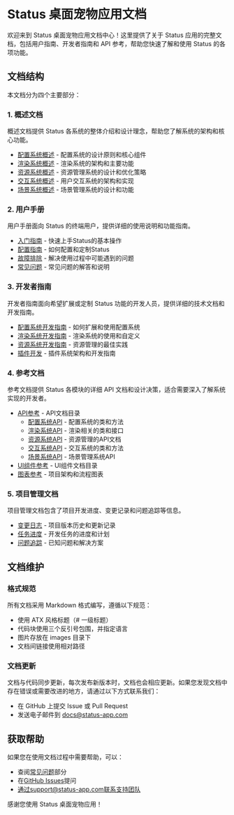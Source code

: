# Status 桌面宠物应用文档

欢迎来到 Status 桌面宠物应用文档中心！这里提供了关于 Status 应用的完整文档，包括用户指南、开发者指南和 API 参考，帮助您快速了解和使用 Status 的各项功能。

## 文档结构

本文档分为四个主要部分：

### 1. 概述文档

概述文档提供 Status 各系统的整体介绍和设计理念，帮助您了解系统的架构和核心功能。

- [配置系统概述](overview/config_system.md) - 配置系统的设计原则和核心组件
- [渲染系统概述](overview/renderer_system.md) - 渲染系统的架构和主要功能
- [资源系统概述](overview/resource_system.md) - 资源管理系统的设计和优化策略
- [交互系统概述](overview/interaction_system.md) - 用户交互系统的架构和实现
- [场景系统概述](overview/scene_system.md) - 场景管理系统的设计和功能

### 2. 用户手册

用户手册面向 Status 的终端用户，提供详细的使用说明和功能指南。

- [入门指南](user/getting_started.md) - 快速上手Status的基本操作
- [配置指南](user/configuration.md) - 如何配置和定制Status
- [故障排除](user/troubleshooting.md) - 解决使用过程中可能遇到的问题
- [常见问题](user/faq.md) - 常见问题的解答和说明

### 3. 开发者指南

开发者指南面向希望扩展或定制 Status 功能的开发人员，提供详细的技术文档和开发指南。

- [配置系统开发指南](developer/config_guide.md) - 如何扩展和使用配置系统
- [渲染系统开发指南](developer/renderer_guide.md) - 渲染系统的使用和自定义
- [资源系统开发指南](developer/resources_guide.md) - 资源管理的最佳实践
- [插件开发](developer/plugin_development.md) - 插件系统架构和开发指南

### 4. 参考文档

参考文档提供 Status 各模块的详细 API 文档和设计决策，适合需要深入了解系统实现的开发者。

- [API参考](reference/api) - API文档目录
  - [配置系统API](reference/api/config.md) - 配置系统的类和方法
  - [渲染系统API](reference/api/renderer.md) - 渲染相关的类和接口
  - [资源系统API](reference/api/resources.md) - 资源管理的API文档
  - [交互系统API](reference/api/interaction.md) - 交互系统的类和方法
  - [场景系统API](reference/api/scene.md) - 场景管理系统API
- [UI组件参考](reference/ui) - UI组件文档目录
- [图表参考](reference/diagrams.md) - 项目架构和流程图表

### 5. 项目管理文档

项目管理文档包含了项目开发进度、变更记录和问题追踪等信息。

- [变更日志](project/changelog.md) - 项目版本历史和更新记录
- [任务进度](project/tasks.md) - 开发任务的进度和计划
- [问题追踪](project/issues.md) - 已知问题和解决方案

## 文档维护

### 格式规范

所有文档采用 Markdown 格式编写，遵循以下规范：

- 使用 ATX 风格标题（# 一级标题）
- 代码块使用三个反引号包围，并指定语言
- 图片存放在 images 目录下
- 文档间链接使用相对路径

### 文档更新

文档与代码同步更新，每次发布新版本时，文档也会相应更新。如果您发现文档中存在错误或需要改进的地方，请通过以下方式联系我们：

- 在 GitHub 上提交 Issue 或 Pull Request
- 发送电子邮件到 docs@status-app.com

## 获取帮助

如果您在使用文档过程中需要帮助，可以：

- 查阅[常见问题](user/faq.md)部分
- 在[GitHub Issues](https://github.com/username/status/issues)提问
- 通过support@status-app.com联系支持团队

感谢您使用 Status 桌面宠物应用！ 